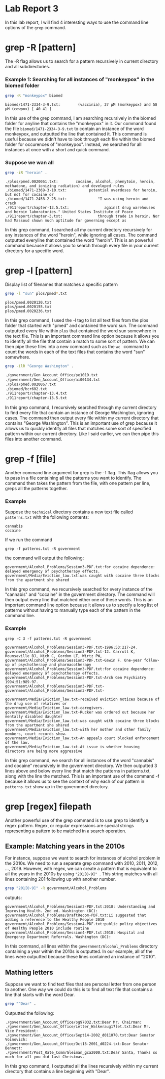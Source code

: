 # Lab Report 3

In this lab report, I will find 4 interesting ways to use the command line options of the `grep` command.

# grep -R [pattern]
The -R flag allows us to search for a pattern recursively in current directory and all subdirectories. 

### Example 1: Searching for all instances of "monkeypox" in the biomed folder

```bash
grep -R "monkeypox" biomed
 ``` 

 ```
biomed/1471-2334-3-9.txt:        (vaccinia), 27 μM (monkeypox) and 58 μM (cowpox) [ 40 41 ]
 ```

 In this use of the grep command, I am searching recursively in the biomed folder for anyline that 
 contains the "monkeypox" in it. Our command found the file `biomed/1471-2334-3-9.txt` to contain an instance of 
 the word monkeypox, and outputted the line that contained it. This command is useful because we didn't have to look 
 through each file within the biomed folder for occurences of "monkeypox". Instead, we searched for all instances at once 
 with a short and quick command.  
 
### Suppose we wan all  
 ```bash 
grep -iR "heroin" . 
 ```

 ```
 ./plos/pmed.0020061.txt:        cocaine, alcohol, phenytoin, heroin, methadone, and ionizing radiation) and developed rules
./biomed/1471-2369-3-10.txt:          potential overdoses for heroin, but not for cocaine or
./biomed/1471-2458-2-25.txt:              "I was using heroin and crack
./911report/chapter-13.5.txt:                against drug warehouses and heroin laboratories." United States Institute of Peace
./911report/chapter-3.txt:                through trade in heroin. Nor had Massoud shown much aptitude for governing except as
```
In this grep command, I searched all my current directory recursively for any instances of the word "heroin", while ignoring all cases. 
The command outputted everyline that contained the word "heroin". This is an powerful command because it allows you to search through every 
file in your current directory for a specific word.

# grep -l [pattern] 
Display list of filenames that matches a specific pattern 

```bash 
grep -l "sun" plos/pmed*.txt
```
```
plos/pmed.0020120.txt
plos/pmed.0020155.txt
plos/pmed.0020236.txt
```
In this grep command, I used the -l tag to list all text files from the plos folder that started with "pmed" and contained
the word sun. The command outputted every file within `plos` that contained the word sun somewhere in the text file. This is an important 
command line option because it allows you to identify all the file that contain a match to some sort of pattern. We can then pipe these files 
into a new command such as the `wc ` command to count the words in each of the text files that contains the word "sun" somewhere.

```bash
grep -ilR "George Washington" . 
``` 

```bash 
./government/Gen_Account_Office/pe1019.txt
./government/Gen_Account_Office/ai00134.txt
./plos/pmed.0020067.txt
./biomed/bcr602.txt
./911report/chapter-13.4.txt
./911report/chapter-13.5.txt
```
In this grep command, I recursively searched through my current directory to find every file that contain an instance of George Washington, ignoring cases. The command then output every file within my current directory that contains "George Washington". This is an important use of grep because it allows us to quickly identify all files that matches some sort of specified pattern within our current directory. Like I said earlier, we can then pipe this files into another command. 

# grep -f [file] 
Another command line argument for grep is the -f flag. This flag allows you to pass in a file containing all the patterns 
you want to identify. The command then takes the pattern from the file, with one pattern per line, greps all the patterns together. 

### Example
Suppose the `technical` directory contains a new text file called `patterns.txt` with the following contents: 
``` 
cannabis 
cocaine 
```
If we run the command 
```
grep -f patterns.txt -R government
```
the command will output the following: 

```
government/Alcohol_Problems/Session3-PDF.txt:for cocaine dependence: delayed emergency of psychotherapy effects.
government/Media/Eviction_law.txt:was caught with cocaine three blocks from the apartment she shared
```
In this grep command, we recursively searched for every instance of the "cannabis" and "cocaine" in the government 
directory. The command will then output every line that matched either one of these words. This is an important 
command line option because it allows us to specify a long list of patterns without having to manually type 
each of the pattern in the command line. 

### Example 
```
grep -C 3 -f patterns.txt -R government 
```

```
government/Alcohol_Problems/Session3-PDF.txt-1996;53:217-24.
government/Alcohol_Problems/Session3-PDF.txt-12. Carroll K, Rounsaville BJ, Nich C, Gordon LT, Wirtz PW,
government/Alcohol_Problems/Session3-PDF.txt-Gawin F. One-year follow-up of psychotherapy and pharmacotherapy
government/Alcohol_Problems/Session3-PDF.txt:for cocaine dependence: delayed emergency of psychotherapy effects.
government/Alcohol_Problems/Session3-PDF.txt-Arch Gen Psychiatry 1994;51:989-97.
government/Alcohol_Problems/Session3-PDF.txt-
government/Alcohol_Problems/Session3-PDF.txt-
--
government/Media/Eviction_law.txt-received eviction notices because of the drug use of relatives or
government/Media/Eviction_law.txt-caregivers.
government/Media/Eviction_law.txt-Rucker was ordered out because her mentally disabled daughter
government/Media/Eviction_law.txt:was caught with cocaine three blocks from the apartment she shared
government/Media/Eviction_law.txt-with her mother and other family members, court records show.
government/Media/Eviction_law.txt-An appeals court blocked enforcement of the law.
government/Media/Eviction_law.txt-At issue is whether housing directors are being more aggressive
```
In this grep command, we search for all instances of the word "cannabis" and cocaine" recursively in the government directory. We then 
outputted 3 lines above and below every line that match the patterns in patterns.txt, along with the line the matched. This is an important
use of the command -f because it allows us to see the context of why each of our pattern in `patterns.txt` show up in the governmnet
directory. 


# grep [regex] filepath
Another powerful use of the grep command is to use grep to identify a regex pattern. Regex, or regular expressions are 
special strings representing a pattern to be matched in a search operation. 

## Example: Matching years in the 2010s 
For instance, suppose we want to search for instances of alcohol problem in the 2010s. We need to run a separate grep command with 
2010, 2011, 2012, ..., 2019. However, with regex, we can create a pattern that is equivalent to all the years in the 2010s by using `"201[0-9]" `. This string matches with all lines containing 201 following up with another number.
```bash 
grep "201[0-9]" -R government/Alcohol_Problems
``` 
outputs: 
``` 
government/Alcohol_Problems/Session3-PDF.txt:2010: Understanding and Improving Health. 2nd ed. Washington (DC):
government/Alcohol_Problems/DraftRecom-PDF.txt:Li suggested that adding a reference to the Healthy People 2010
government/Alcohol_Problems/Session4-PDF.txt:public policy objectives of Healthy People 2010 include routine
government/Alcohol_Problems/Session4-PDF.txt:2010: Hospital and Emergency Department Referrals. Washington (DC):
``` 
In this command, all lines within the `government/Alcohol_Problems` directory containing a year within the 2010s is outputted. 
In our example, all of the lines were outputted because these lines contained an instance of "2010". 

## Mathing letters 
Suppose we want to find text files that are personal letter from one person to another. One way we could do this is to find all text file that contains a line that starts with the word Dear.  
```bash
grep "^Dear" . 
```
Outputted the following: 
```
./government/Gen_Account_Office/og97032.txt:Dear Mr. Chairman:
./government/Gen_Account_Office/Letter_Walkeraug17let.txt:Dear Mr. Vice President:
./government/Gen_Account_Office/Sept14-2002_d011070.txt:Dear Senator Voinovich:
./government/Gen_Account_Office/Oct15-2001_d0224.txt:Dear Senator Bennett:
./government/Post_Rate_Comm/Gleiman_gca2000.txt:Dear Santa, Thanks so much for all you did last Christmas.
```
In this grep command, I outputted all the lines recursively within my current directory that contains a line beginning with 
"Dear". 